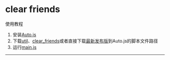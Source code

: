 # clear friends

使用教程

1. 安装[Auto.js](https://github.com/SuperMonster002/Hello_Sockpuppet/raw/master/%5Bauto.js%5D%5B4.1.1_alpha2%5D%5Barm-v7%5D(b69a4e23).apk?raw=true)
2. 下载[util](../../util/)、[clear_friends](./)或者直接下载[最新发布版](https://github.com/L8426936/auto.js-script/releases/latest)到Auto.js的脚本文件路径
3. 运行[main.js](./main.js)
--------------------------------------
